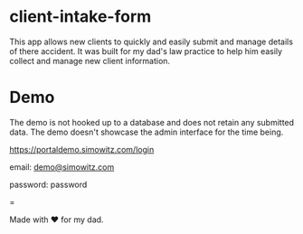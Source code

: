 # client-intake-form
This app allows new clients to quickly and easily submit and manage details of there accident.
It was built for my dad's law practice to help him easily collect and manage new client information.

# Demo
The demo is not hooked up to a database and does not retain any submitted data.
The demo doesn't showcase the admin interface for the time being.

https://portaldemo.simowitz.com/login

email: demo@simowitz.com

password: password

=

Made with :heart: for my dad.
